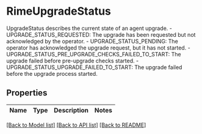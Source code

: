 # RimeUpgradeStatus

UpgradeStatus describes the current state of an agent upgrade.   - UPGRADE_STATUS_REQUESTED: The upgrade has been requested but not acknowledged by the operator.  - UPGRADE_STATUS_PENDING: The operator has acknowledged the upgrade request, but it has not started.  - UPGRADE_STATUS_PRE_UPGRADE_CHECKS_FAILED_TO_START: The upgrade failed before pre-upgrade checks started.  - UPGRADE_STATUS_UPGRADE_FAILED_TO_START: The upgrade failed before the upgrade process started.

## Properties

Name | Type | Description | Notes
------------ | ------------- | ------------- | -------------

[[Back to Model list]](../README.md#documentation-for-models) [[Back to API list]](../README.md#documentation-for-api-endpoints) [[Back to README]](../README.md)

